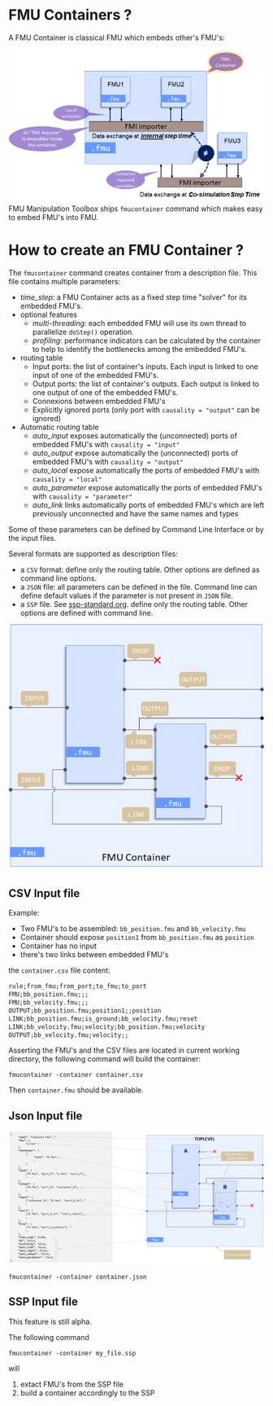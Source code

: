 # FMU Containers ?

A FMU Container is classical FMU which embeds other's FMU's:

![FMU Container](../doc/FMUContainer.png "FMU Container")
FMU Manipulation Toolbox ships `fmucontainer` command which makes easy to embed FMU's into FMU.


# How to create an FMU Container ?

The `fmucontainer` command creates container from a description file. This file contains multiple parameters:

- *time_step*: a FMU Container acts as a fixed step time "solver" for its embedded FMU's.
- optional features
  - *multi-threading*: each embedded FMU will use its own thread to parallelize `doStep()` operation.  
  - *profiling*: performance indicators can be calculated by the container to help to identify the bottlenecks among 
    the embedded FMU's.
- routing table
  - Input ports: the list of container's inputs. Each input is linked to one input of one of the embedded FMU's.
  - Output ports: the list of container's outputs. Each output is linked to one output of one of the embedded FMU's.
  - Connexions between embedded FMU's
  - Explicitly ignored ports (only port with `causality = "output"` can be ignored)
- Automatic routing table
  - *auto_input* exposes automatically the (unconnected) ports of embedded FMU's with `causality = "input"`
  - *auto_output* expose automatically the (unconnected) ports of embedded FMU's with `causality = "output"`
  - *auto_local* expose automatically the ports of embedded FMU's with `causality = "local"`
  - *auto_parameter* expose automatically the ports of embedded FMU's with `causality = "parameter"`
  - *auto_link* links automatically ports of embedded FMU's which are left previously unconnected and have the same
    names and types

Some of these parameters can be defined by Command Line Interface or by the input files.

Several formats are supported as description files:
- a `CSV` format: define only the routing table. Other options are defined as command line options.
- a `JSON` file: all parameters can be defined in the file. Command line can define default values if the parameter 
  is not present in `JSON` file.
- a `SSP` file. See [ssp-standard.org](https://ssp-standard.org). define only the routing table. Other options are defined with command line.

![Routing](routing.png "Routing table")

## CSV Input file

Example: 
  * Two FMU's to be assembled: `bb_position.fmu` and `bb_velocity.fmu`
  * Container should expose `position1` from `bb_position.fmu` as `position`
  * Container has no input
  * there's two links between embedded FMU's


the `container.csv` file content:

```csv
rule;from_fmu;from_port;to_fmu;to_port
FMU;bb_position.fmu;;;
FMU;bb_velocity.fmu;;;
OUTPUT;bb_position.fmu;position1;;position
LINK;bb_position.fmu;is_ground;bb_velocity.fmu;reset
LINK;bb_velocity.fmu;velocity;bb_position.fmu;velocity
OUTPUT;bb_velocity.fmu;velocity;;
```

Asserting the FMU's and the CSV files are located in current working directory,
the following command will build the container:

```
fmucontainer -container container.csv
```

Then `container.fmu` should be available.


## Json Input file

![Routing](container-json.png "Json input file")

```
fmucontainer -container container.json
```

## SSP Input file
 
This feature is still alpha.

The following command 
```
fmucontainer -container my_file.ssp
```

will 
1. extact FMU's from the SSP file
2. build a container accordingly to the SSP


